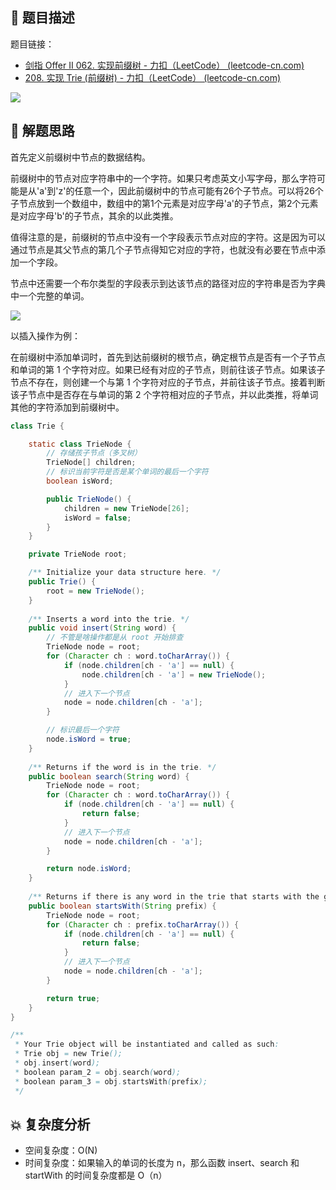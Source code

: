 ## 📃 题目描述

题目链接：

- [剑指 Offer II 062. 实现前缀树 - 力扣（LeetCode） (leetcode-cn.com)](https://leetcode-cn.com/problems/QC3q1f/)
- [208. 实现 Trie (前缀树) - 力扣（LeetCode） (leetcode-cn.com)](https://leetcode-cn.com/problems/implement-trie-prefix-tree/)

![](https://cs-wiki.oss-cn-shanghai.aliyuncs.com/img/20220428101458.png)

## 🔔 解题思路

首先定义前缀树中节点的数据结构。

前缀树中的节点对应字符串中的一个字符。如果只考虑英文小写字母，那么字符可能是从'a'到'z'的任意一个，因此前缀树中的节点可能有26个子节点。可以将26个子节点放到一个数组中，数组中的第1个元素是对应字母'a'的子节点，第2个元素是对应字母'b'的子节点，其余的以此类推。

值得注意的是，前缀树的节点中没有一个字段表示节点对应的字符。这是因为可以通过节点是其父节点的第几个子节点得知它对应的字符，也就没有必要在节点中添加一个字段。

节点中还需要一个布尔类型的字段表示到达该节点的路径对应的字符串是否为字典中一个完整的单词。

![](https://cs-wiki.oss-cn-shanghai.aliyuncs.com/img/20220427112331.png)

以插入操作为例：

在前缀树中添加单词时，首先到达前缀树的根节点，确定根节点是否有一个子节点和单词的第 1 个字符对应。如果已经有对应的子节点，则前往该子节点。如果该子节点不存在，则创建一个与第 1 个字符对应的子节点，并前往该子节点。接着判断该子节点中是否存在与单词的第 2 个字符相对应的子节点，并以此类推，将单词其他的字符添加到前缀树中。


```java
class Trie {

    static class TrieNode {
        // 存储孩子节点（多叉树）
        TrieNode[] children;
        // 标识当前字符是否是某个单词的最后一个字符
        boolean isWord;

        public TrieNode() {
            children = new TrieNode[26];
            isWord = false;
        }
    }

    private TrieNode root;

    /** Initialize your data structure here. */
    public Trie() {
        root = new TrieNode();
    }
    
    /** Inserts a word into the trie. */
    public void insert(String word) {
        // 不管是啥操作都是从 root 开始排查
        TrieNode node = root;
        for (Character ch : word.toCharArray()) {
            if (node.children[ch - 'a'] == null) {
                node.children[ch - 'a'] = new TrieNode();
            }
            // 进入下一个节点
            node = node.children[ch - 'a'];
        }

        // 标识最后一个字符
        node.isWord = true;
    }
    
    /** Returns if the word is in the trie. */
    public boolean search(String word) {
        TrieNode node = root;
        for (Character ch : word.toCharArray()) {
            if (node.children[ch - 'a'] == null) {
                return false;
            }
            // 进入下一个节点
            node = node.children[ch - 'a'];
        }

        return node.isWord;
    }
    
    /** Returns if there is any word in the trie that starts with the given prefix. */
    public boolean startsWith(String prefix) {
        TrieNode node = root;
        for (Character ch : prefix.toCharArray()) {
            if (node.children[ch - 'a'] == null) {
                return false;
            }
            // 进入下一个节点
            node = node.children[ch - 'a'];
        }

        return true;
    }
}

/**
 * Your Trie object will be instantiated and called as such:
 * Trie obj = new Trie();
 * obj.insert(word);
 * boolean param_2 = obj.search(word);
 * boolean param_3 = obj.startsWith(prefix);
 */
```

## 💥 复杂度分析

- 空间复杂度：O(N)
- 时间复杂度：如果输入的单词的长度为 n，那么函数 insert、search 和 startWith 的时间复杂度都是 O（n）




